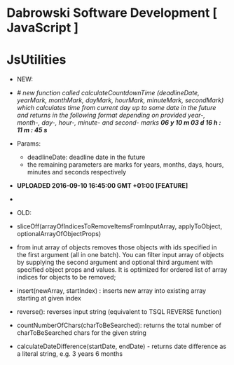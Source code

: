 # Dabrowski Software Development [ JavaScript ] 
# JsUtilities

- NEW:
 - *# new function called
 calculateCountdownTime (deadlineDate, yearMark, monthMark, dayMark, hourMark, minuteMark, secondMark)
 which calculates time from current day up to some date in the future and returns in the following format depending on provided year-, month-, day-, hour-, minute- and second- marks <strong>06 y 10 m 03 d 16 h : 11 m : 45 s</strong>*
 - Params:
   - deadlineDate: deadline date in the future
   - the remaining parameters are marks for years, months, days, hours, minutes and seconds respectively
 - <strong>UPLOADED 2016-09-10 16:45:00 GMT +01:00 [FEATURE]</strong>
 - 
- OLD:
 - sliceOff(arrayOfIndicesToRemoveItemsFromInputArray, applyToObject, optionalArrayOfObjectProps)
  - from inut array of objects removes those objects with ids specified in the first argument (all in one batch). You can filter input array of objects by supplying the second argument and optional third argument with specified object props and values. It is optimized for ordered list of array indices for objects to be removed;
 - insert(newArray, startIndex) : inserts new array into existing array starting at given index

 - reverse(): reverses input string (equivalent to TSQL REVERSE function)

 - countNumberOfChars(charToBeSearched): returns the total number of charToBeSearched chars for the given string

 - calculateDateDifference(startDate, endDate) - returns date difference as a literal string, e.g.  3 years 6 months
